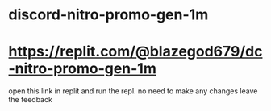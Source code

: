 # discord-nitro-promo-gen-1m
# https://replit.com/@blazegod679/dc-nitro-promo-gen-1m

open this link in replit and run the repl.
no need to make any changes
leave the feedback
